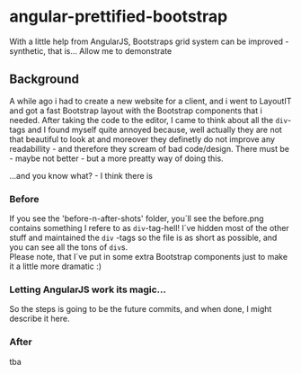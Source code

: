 # angular-prettified-bootstrap
With a little help from AngularJS, Bootstraps grid system can be improved - synthetic, that is... Allow me to demonstrate

## Background
A while ago i had to create a new website for a client, and i went to LayoutIT and got a fast Bootstrap layout with the Bootstrap components that i needed. After taking the code to the editor, I came to think about all the <code>div</code>-tags and I found myself quite annoyed because, well actually they are not that beautiful to look at and moreover they definetly do not improve any readabillity - and therefore they scream of bad code/design.
There must be - maybe not better - but a more preatty way of doing this.

...and you know what?
      - I think there is

### Before
If you see the 'before-n-after-shots' folder, you´ll see the before.png contains something I refere to as <code>div</code>-tag-hell!
I´ve hidden most of the other stuff and maintained the <code>div</code> -tags so the file is as short as possible, and you can see all the tons of <code>div</code>s.<br />
Please note, that I´ve put in some extra Bootstrap components just to make it a little more dramatic :)

### Letting AngularJS work its magic...
So the steps is going to be the future commits, and when done, I might describe it here. 

### After
tba
